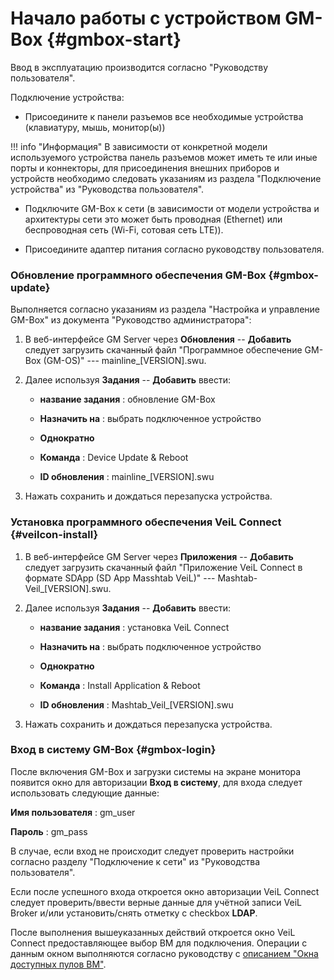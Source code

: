 # Начало работы с устройством GM-Box {#gmbox-start}

Ввод в эксплуатацию производится согласно "Руководству пользователя".

Подключение устройства:

- Присоедините к панели разъемов все необходимые устройства (клавиатуру, мышь, монитор(ы))

!!! info "Информация"
        В зависимости от конкретной модели используемого устройства панель разъемов может иметь те или иные порты и коннекторы, для присоединения внешних приборов и устройств необходимо следовать указаниям из раздела "Подключение устройства" из "Руководства пользователя".

- Подключите GM-Box к сети (в зависимости от модели устройства и архитектуры сети это может быть проводная (Ethernet) или беспроводная сеть (Wi-Fi, сотовая сеть LTE)).

- Присоедините адаптер питания согласно руководству пользователя.

### Обновление программного обеспечения GM-Box {#gmbox-update}

Выполняется согласно указаниям из раздела "Настройка и управление GM-Box" из документа "Руководство администратора":

1. В веб-интерфейсе GM Server через **Обновления** -- **Добавить** следует загрузить скачанный файл "Программное обеспечение GM-Box (GM-OS)" --- mainline_[VERSION].swu.

1. Далее используя **Задания** -- **Добавить** ввести:

    - **название задания** : обновление GM-Box

    - **Назначить на** : выбрать подключенное устройство

    - **Однократно**

    - **Команда** : Device Update & Reboot

    - **ID обновления** : mainline_[VERSION].swu

1. Нажать сохранить и дождаться перезапуска устройства.

### Установка программного обеспечения VeiL Connect {#veilcon-install}

1. В веб-интерфейсе GM Server через **Приложения** -- **Добавить** следует загрузить скачанный файл "Приложение VeiL Connect в формате SDApp (SD App Masshtab VeiL)" --- Mashtab-Veil_[VERSION].swu.

1. Далее используя **Задания** -- **Добавить** ввести:

    - **название задания** : установка VeiL Connect

    - **Назначить на** : выбрать подключенное устройство

    - **Однократно**

    - **Команда** : Install Application & Reboot

    - **ID обновления** : Mashtab_Veil_[VERSION].swu

1. Нажать сохранить и дождаться перезапуска устройства.

### Вход в систему GM-Box {#gmbox-login}

После включения GM-Box и загрузки системы на экране монитора появится окно для авторизации **Вход в систему**, для входа следует использовать следующие данные:

**Имя пользователя** : gm_user

**Пароль** : gm_pass

В случае, если вход не происходит следует проверить настройки согласно разделу "Подключение к сети" из "Руководства пользователя".

Если после успешного входа откроется окно авторизации VeiL Connect следует проверить/ввести верные данные для учётной записи VeiL Broker и/или установить/снять отметку с checkbox **LDAP**.

После выполнения вышеуказанных действий откроется окно VeiL Connect предоставляющее выбор ВМ для подключения. Операции с данным окном выполняются согласно руководству с [описанием "Окна доступных пулов ВМ"](https://veil.mashtab.org/vdi-docs/connect/operator_guide/pools/).
